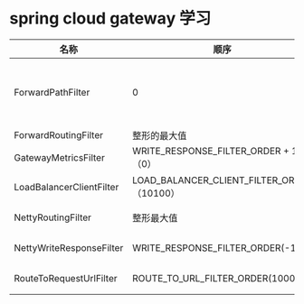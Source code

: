 # spring cloud gateway 学习
|名称|顺序|描述|
|-|-|-|
|ForwardPathFilter|0|如果有forward的话设置重定向的url|
|ForwardRoutingFilter|整形的最大值|无|
|GatewayMetricsFilter|WRITE_RESPONSE_FILTER_ORDER + 1（0）|无|
|LoadBalancerClientFilter|LOAD_BALANCER_CLIENT_FILTER_ORDER（10100）|负载均衡|
|NettyRoutingFilter|整形最大值|真正的请求|
|NettyWriteResponseFilter|WRITE_RESPONSE_FILTER_ORDER(-1)|响应回写|
|RouteToRequestUrlFilter|ROUTE_TO_URL_FILTER_ORDER(10000)|路由到指定url|



